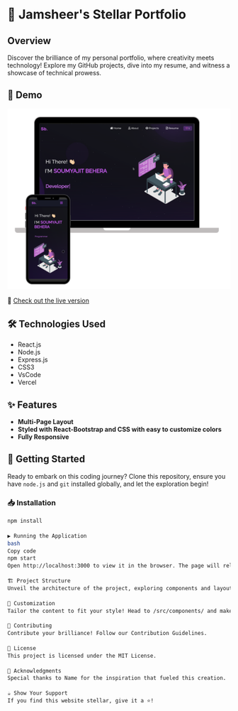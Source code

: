 # 🚀 Jamsheer's Stellar Portfolio

## Overview
Discover the brilliance of my personal portfolio, where creativity meets technology! Explore my GitHub projects, dive into my resume, and witness a showcase of technical prowess.

## 🌟 Demo
![Jamsheer's Portfolio](./Images/readme-img1.png)

🔗 [Check out the live version](https://soumyajit.vercel.app/)

## 🛠 Technologies Used
- React.js
- Node.js
- Express.js
- CSS3
- VsCode
- Vercel

## ✨ Features
- **Multi-Page Layout**
- **Styled with React-Bootstrap and CSS with easy to customize colors**
- **Fully Responsive**

## 🚀 Getting Started
Ready to embark on this coding journey? Clone this repository, ensure you have `node.js` and `git` installed globally, and let the exploration begin!

### 📥 Installation
```bash
npm install

▶️ Running the Application
bash
Copy code
npm start
Open http://localhost:3000 to view it in the browser. The page will reload if you make edits.

🏗 Project Structure
Unveil the architecture of the project, exploring components and layout.

🎨 Customization
Tailor the content to fit your style! Head to /src/components/ and make the portfolio truly yours.

🤝 Contributing
Contribute your brilliance! Follow our Contribution Guidelines.

📜 License
This project is licensed under the MIT License.

🙌 Acknowledgments
Special thanks to Name for the inspiration that fueled this creation.

☕ Show Your Support
If you find this website stellar, give it a ⭐️!
